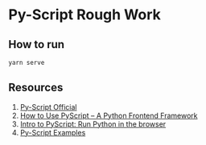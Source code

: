 # Py-Script Rough Work

## How to run

```bash
yarn serve
```

## Resources

1. [Py-Script Official](https://pyscript.net/)
2. [How to Use PyScript – A Python Frontend Framework](https://www.freecodecamp.org/news/pyscript-python-front-end-framework/)
3. [Intro to PyScript: Run Python in the browser](https://blog.logrocket.com/pyscript-run-python-browser/)
4. [Py-Script Examples](https://pyscript.net/examples/)
